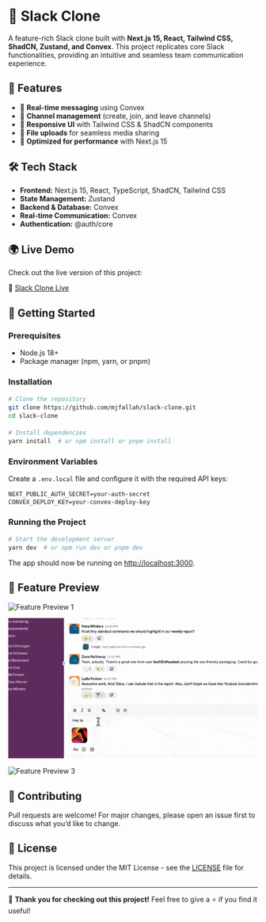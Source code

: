 # 🚀 Slack Clone

A feature-rich Slack clone built with **Next.js 15, React, Tailwind CSS, ShadCN, Zustand, and Convex**. This project replicates core Slack functionalities, providing an intuitive and seamless team communication experience.

## 🌟 Features

- 🔹 **Real-time messaging** using Convex
- 🔹 **Channel management** (create, join, and leave channels)
- 🔹 **Responsive UI** with Tailwind CSS & ShadCN components
- 🔹 **File uploads** for seamless media sharing
- 🔹 **Optimized for performance** with Next.js 15

## 🛠️ Tech Stack

- **Frontend:** Next.js 15, React, TypeScript, ShadCN, Tailwind CSS
- **State Management:** Zustand
- **Backend & Database:** Convex
- **Real-time Communication:** Convex
- **Authentication:** @auth/core

## 🌍 Live Demo

Check out the live version of this project:

🔗 [Slack Clone Live](https://slack-clone-rho-ten.vercel.app)

## 🚀 Getting Started

### Prerequisites

- Node.js 18+
- Package manager (npm, yarn, or pnpm)

### Installation

```sh
# Clone the repository
git clone https://github.com/mjfallah/slack-clone.git
cd slack-clone

# Install dependencies
yarn install  # or npm install or pnpm install
```

### Environment Variables

Create a `.env.local` file and configure it with the required API keys:

```env
NEXT_PUBLIC_AUTH_SECRET=your-auth-secret
CONVEX_DEPLOY_KEY=your-convex-deploy-key
```

### Running the Project

```sh
# Start the development server
yarn dev  # or npm run dev or pnpm dev
```

The app should now be running on [http://localhost:3000](http://localhost:3000).

## 📸 Feature Preview


![Feature Preview 1](./intro1.gif)

![Feature Preview 2](./intro2.gif)

![Feature Preview 3](./intro3.gif)


## 🤝 Contributing

Pull requests are welcome! For major changes, please open an issue first to discuss what you’d like to change.

## 📜 License

This project is licensed under the MIT License - see the [LICENSE](LICENSE) file for details.

---

🎉 **Thank you for checking out this project!** Feel free to give a ⭐ if you find it useful!

